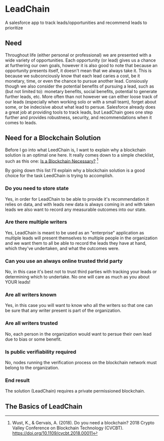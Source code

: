 # LeadChain
A salesforce app to track leads/opportunities and recommend leads to prioritize

## Need
Throughout life (either personal or professional) we are presented with a wide variety of opportunities.
Each opportunity (or lead) gives us a chance at furthering our own goals, however it is also good to note that
because an opportunity presents itself, it doesn't mean that we always take it. This is because we subconciously
know that each lead caries a cost, be it monetary, time, or even the chance to pursue another lead. Consiously 
though we also consider the potential benefits of pursuing a lead, such as (but not limited to): monetary benefits,
social benefits, potential to generate further leads, etc. More often than not however we can either loose track of
our leads (especially when working solo or with a small team), forget about some, or be indecisive about what lead
to persue. Salesforce already does a great job at providing tools to track leads, but LeadChain goes one step further
and provides robustness, security, and recommendations when it comes to leads.

## Need for a Blockchain Solution
Before I go into what LeedChain is, I want to explain why a blockchain solution is an optimal one here.
It really comes down to a simple checklist, such as this one:
[Is a Blockchain Necessary?](https://github.com/NathanielKBlan/blockchain-developer-bootcamp-final-project/blob/main/readme-resources/poc/blockchain-checklist.png?raw=true) [^1]

By going down this list I'll explain why a blockchain solution is a good choice for the task LeedChain is trying to accomplish.

### Do you need to store state
Yes, in order for LeadChain to be able to provide it's recommendation it relies on data, and with leads new data is always coming in
and with taken leads we also want to record any measurable outcomes into our state.

### Are there multiple writers
Yes, LeadChain is meant to be used as an "enterprise" application as multiple leads will present themselves to multiple people
in the organization and we want them to all be able to record the leads they have at hand, which they've undertaken, and what
the outcomes were.

### Can you use an always online trusted thrid party
No, in this case it's best not to trust third parties with tracking your leads or determining which to undertake. No one will care
as much as you about YOUR leads!

### Are all writers known
Yes, in this case you will want to know who all the writers so that one can be sure that any writer present is part of the organization.

### Are all writers trusted
No, each person in the organization would want to persue their own lead due to bias or some benefit.

### Is public verifiability required
No, nodes running the verification process on the blockchain network must belong to the organization.

### End result
The solution (LeadChain) requires a private permissioned blockchain.

## The Basics of LeadChain



[^1]: Wust, K., &amp; Gervais, A. (2018). Do you need a blockchain? 2018 Crypto Valley Conference on Blockchain Technology (CVCBT). https://doi.org/10.1109/cvcbt.2018.00011 
